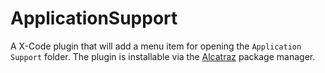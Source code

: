 # ApplicationSupport

A X-Code plugin that will add a menu item for opening the `Application Support` folder. The plugin is installable via the [Alcatraz](http://alcatraz.io/) package manager.
